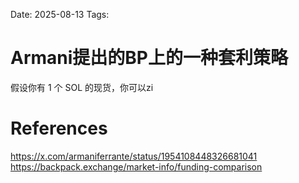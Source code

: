 Date: 2025-08-13
Tags: 

# Armani提出的BP上的一种套利策略

假设你有 1 个 SOL 的现货，你可以zi

# References
https://x.com/armaniferrante/status/1954108448326681041
https://backpack.exchange/market-info/funding-comparison